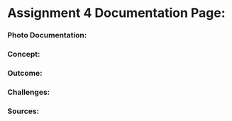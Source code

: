 # Assignment 4 Documentation Page:

### Photo Documentation:

### Concept:

### Outcome:

### Challenges:

### Sources:
